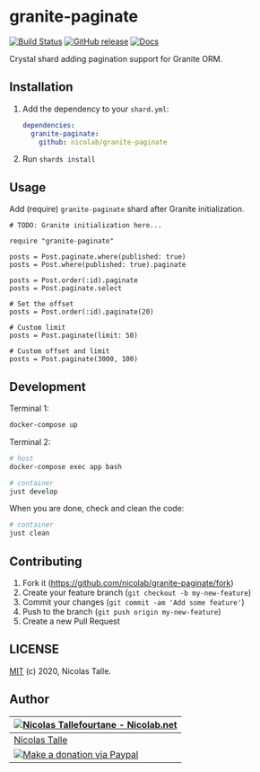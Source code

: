 # granite-paginate

[![Build Status](https://travis-ci.com/Nicolab/granite-paginate.svg?branch=master)](https://travis-ci.com/Nicolab/granite-paginate) [![GitHub release](https://img.shields.io/github/release/Nicolab/granite-paginate.svg)](https://github.com/Nicolab/granite-paginate/releases) [![Docs](https://img.shields.io/badge/docs-available-brightgreen.svg)](https://nicolab.github.io/granite-paginate/)

Crystal shard adding pagination support for Granite ORM.

## Installation

1. Add the dependency to your `shard.yml`:

   ```yaml
   dependencies:
     granite-paginate:
       github: nicolab/granite-paginate
   ```

2. Run `shards install`

## Usage

Add (require) `granite-paginate` shard after Granite initialization.

```crystal
# TODO: Granite initialization here...

require "granite-paginate"

posts = Post.paginate.where(published: true)
posts = Post.where(published: true).paginate

posts = Post.order(:id).paginate
posts = Post.paginate.select

# Set the offset
posts = Post.order(:id).paginate(20)

# Custom limit
posts = Post.paginate(limit: 50)

# Custom offset and limit
posts = Post.paginate(3000, 100)
```

## Development

Terminal 1:

```sh
docker-compose up
```

Terminal 2:

```sh
# host
docker-compose exec app bash

# container
just develop
```

When you are done, check and clean the code:

```sh
# container
just clean
```

## Contributing

1. Fork it (<https://github.com/nicolab/granite-paginate/fork>)
2. Create your feature branch (`git checkout -b my-new-feature`)
3. Commit your changes (`git commit -am 'Add some feature'`)
4. Push to the branch (`git push origin my-new-feature`)
5. Create a new Pull Request

## LICENSE

[MIT](https://github.com/Nicolab/granite-paginate/blob/master/LICENSE) (c) 2020, Nicolas Talle.

## Author

| [![Nicolas Tallefourtane - Nicolab.net](https://www.gravatar.com/avatar/d7dd0f4769f3aa48a3ecb308f0b457fc?s=64)](https://github.com/sponsors/Nicolab) |
|---|
| [Nicolas Talle](https://github.com/sponsors/Nicolab) |
| [![Make a donation via Paypal](https://www.paypalobjects.com/en_US/i/btn/btn_donate_SM.gif)](https://www.paypal.com/cgi-bin/webscr?cmd=_s-xclick&hosted_button_id=PGRH4ZXP36GUC) |
